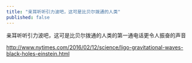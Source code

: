```yaml
---
title: "亲耳听听引力波吧，这可是比贝尔拨通的人类"
published: false
---
```

亲耳听听引力波吧，这可是比贝尔拨通的人类的第一通电话更令人振奋的声音

http://www.nytimes.com/2016/02/12/science/ligo-gravitational-waves-black-holes-einstein.html